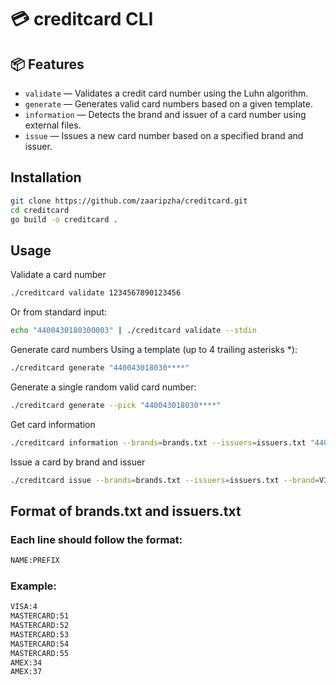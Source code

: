 # 💳 creditcard CLI

## 📦 Features

- `validate` — Validates a credit card number using the Luhn algorithm.
- `generate` — Generates valid card numbers based on a given template.
- `information` — Detects the brand and issuer of a card number using external files.
- `issue` — Issues a new card number based on a specified brand and issuer.

## Installation

```bash
git clone https://github.com/zaaripzha/creditcard.git
cd creditcard
go build -o creditcard .
```

## Usage
Validate a card number
```bash
./creditcard validate 1234567890123456
```
Or from standard input:
```bash
echo "4400430180300003" | ./creditcard validate --stdin
```
Generate card numbers
Using a template (up to 4 trailing asterisks *):
```bash
./creditcard generate "440043018030****"
```
Generate a single random valid card number:
```bash
./creditcard generate --pick "440043018030****"
```
Get card information
```bash
./creditcard information --brands=brands.txt --issuers=issuers.txt "4400430180300003"
```
Issue a card by brand and issuer
```bash
./creditcard issue --brands=brands.txt --issuers=issuers.txt --brand=VISA --issuer=CHAS
```
## Format of brands.txt and issuers.txt
### Each line should follow the format:

```txt
NAME:PREFIX
```
### Example:
```txt
VISA:4
MASTERCARD:51
MASTERCARD:52
MASTERCARD:53
MASTERCARD:54
MASTERCARD:55
AMEX:34
AMEX:37
```